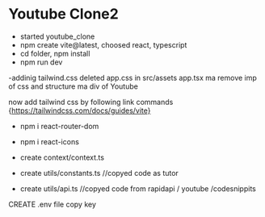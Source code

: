 # Youtube Clone2

- started youtube_clone 
- npm create vite@latest, choosed react, typescript 
- cd folder, npm install
- npm run dev

-addinig tailwind.css
deleted app.css in src/assets app.tsx ma remove imp of css and structure ma div of Youtube

now add tailwind css by following link commands {https://tailwindcss.com/docs/guides/vite}

- npm i react-router-dom
- npm i react-icons


- create context/context.ts 
- create utils/constants.ts //copyed code as tutor
- create utils/api.ts       //copyed code from rapidapi / youtube /codesnippits

CREATE .env file
copy  key
